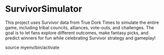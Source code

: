 # SurvivorSimulator
This project uses Survivor data from True Dork Times to simulate the entire game, including tribal councils, alliances, vote-outs, and challenges. The goal is to let fans explore different outcomes, make fantasy picks, and predict winners for fun while celebrating Survivor strategy and gameplay!

source myenv/bin/activate